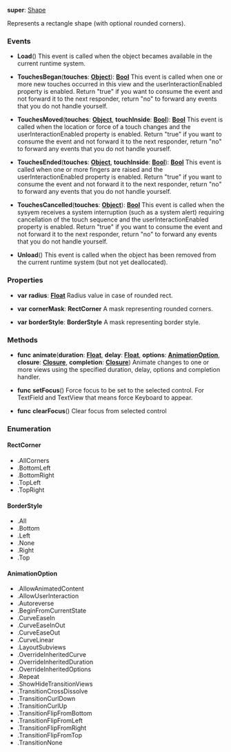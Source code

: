 **super**: [Shape](Shape.md)

Represents a rectangle shape (with optional rounded corners).

### Events

* **Load**()
This event is called when the object becames available in the current runtime system.

* **TouchesBegan**(**touches**: <strong>[Object](../gravity/types.md)</strong>): <strong>[Bool](../gravity/types.md)</strong> 
This event is called when one or more new touches occurred in this view and the userInteractionEnabled property is enabled. Return "true" if you want to consume the event and not forward it to the next responder, return "no" to forward any events that you do not handle yourself.

* **TouchesMoved**(**touches**: <strong>[Object](../gravity/types.md)</strong>, **touchInside**: <strong>[Bool](../gravity/types.md)</strong>): <strong>[Bool](../gravity/types.md)</strong> 
This event is called when the location or force of a touch changes and the userInteractionEnabled property is enabled. Return "true" if you want to consume the event and not forward it to the next responder, return "no" to forward any events that you do not handle yourself.

* **TouchesEnded**(**touches**: <strong>[Object](../gravity/types.md)</strong>, **touchInside**: <strong>[Bool](../gravity/types.md)</strong>): <strong>[Bool](../gravity/types.md)</strong> 
This event is called when one or more fingers are raised and the userInteractionEnabled property is enabled. Return "true" if you want to consume the event and not forward it to the next responder, return "no" to forward any events that you do not handle yourself.

* **TouchesCancelled**(**touches**: <strong>[Object](../gravity/types.md)</strong>): <strong>[Bool](../gravity/types.md)</strong> 
This event is called when the sysyem receives a system interruption (such as a system alert) requiring cancellation of the touch sequence and the userInteractionEnabled property is enabled. Return "true" if you want to consume the event and not forward it to the next responder, return "no" to forward any events that you do not handle yourself.

* **Unload**()
This event is called when the object has been removed from the current runtime system (but not yet deallocated).



### Properties

* **var** **radius**: **[Float](../gravity/types.md)**
Radius value in case of rounded rect.

* **var** **cornerMask**: **RectCorner**
A mask representing rounded corners.

* **var** **borderStyle**: **BorderStyle**
A mask representing border style.



### Methods

* **func** **animate**(**duration**: <strong>[Float](../gravity/types.md)</strong>, **delay**: <strong>[Float](../gravity/types.md)</strong>, **options**: <strong><a href="#_enum_AnimationOption">AnimationOption</a></strong>, **closure**: <strong>[Closure](../gravity/closures.md)</strong>, **completion**: <strong>[Closure](../gravity/closures.md)</strong>)
Animate changes to one or more views using the specified duration, delay, options and completion handler.

* **func** **setFocus**()
Force focus to be set to the selected control. For TextField and TextView that means force Keyboard to appear.

* **func** **clearFocus**()
Clear focus from selected control





### Enumeration

#### RectCorner
 * .AllCorners
 * .BottomLeft
 * .BottomRight
 * .TopLeft
 * .TopRight

#### BorderStyle
 * .All
 * .Bottom
 * .Left
 * .None
 * .Right
 * .Top

#### AnimationOption
 * .AllowAnimatedContent
 * .AllowUserInteraction
 * .Autoreverse
 * .BeginFromCurrentState
 * .CurveEaseIn
 * .CurveEaseInOut
 * .CurveEaseOut
 * .CurveLinear
 * .LayoutSubviews
 * .OverrideInheritedCurve
 * .OverrideInheritedDuration
 * .OverrideInheritedOptions
 * .Repeat
 * .ShowHideTransitionViews
 * .TransitionCrossDissolve
 * .TransitionCurlDown
 * .TransitionCurlUp
 * .TransitionFlipFromBottom
 * .TransitionFlipFromLeft
 * .TransitionFlipFromRight
 * .TransitionFlipFromTop
 * .TransitionNone




